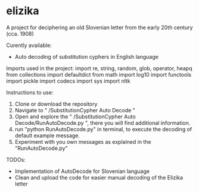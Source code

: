 # elizika
A project for deciphering an old Slovenian letter from the early 20th century (cca. 1908)

Curently available:
  - Auto decoding of substitution cyphers in English language


Imports used in the project:
  import re, string, random, glob, operator, heapq
  from collections import defaultdict
  from math import log10
  import functools
  import pickle
  import codecs
  import sys
  import nltk


Instructions to use:
  1. Clone or download the repository
  2. Navigate to " /SubstitutionCypher Auto Decode "
  3. Open and explore the " /SubstitutionCypher Auto Decode/RunAutoDecode.py ", there you
     will find additional information.
  4. run "python RunAutoDecode.py" in terminal, to execute the decoding of default
     example message.
  5. Experiment with you own messages as explained in the "RunAutoDecode.py"
  
  
TODOs:
  - Implementation of AutoDecode for Slovenian language
  - Clean and upload the code for easier manual decoding of the Elizika letter

